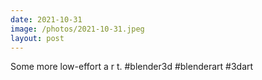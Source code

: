 ```yaml
---
date: 2021-10-31
image: /photos/2021-10-31.jpeg
layout: post
---
```


Some more low-effort a r t. #blender3d #blenderart #3dart
